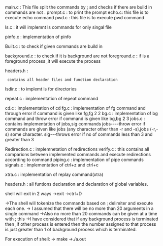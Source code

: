 main.c :
    This file split the commands by ; and checks if there are build in commands are not .
prompt.c :
     to print the prompt 
echo.c:
    this file is to execute echo command
pwd.c :
    this file is to execute pwd command

ls.c :
    it will implemnt ls commands for only singal file

pinfo.c :
    implementation of pinfo

Built.c :
   to check if given commands are build in

 background.c :
   to check if it is background are not
foreground.c :
  if is a foreground process ,it will execute the process

headers.h :

     contains all header files and function declaration

lsdir.c :
   to implemt ls for directories

repeat.c :
   implementation of repeat command

cd.c :
  implementation of cd
fg.c :
  implementation of fg command and through error if command is given like fg,fg 2 2
bg.c :
   implementation of bg command and throw error if command is given like bg,bg 2 3
jobs.c :
  contains implementation of jobs,sig commands
  jobs----throw error if commands are given like jobs (any character other than -r and -s),jobs (-r,-s) some character.
  sig---throws error if no of commands less than 3 and greater than 3

Redirection.c :
  implemnetation of redirections
verify.c :
   this contains all comparions between implemented commands and execute redirections according to command
piping.c :
  implementation of pipe commands
signals.c :
  implementation of ctrl+z and ctrl+c

xtra.c :
  implementation of replay command(xtra)

headers.h :
  all funtions declaration and declaration of global variables.

shell will exit in 2 ways
->exit 
->ctrl+D

->The shell  will tokenize the commands based on ; delimiter
and execute each one.
-> I assumed that there will be no more than 20 arguments in a single command
->Also no more than 20 commands can be given at a time with ; this
->I have considered that if any background process is terminated then ,if other process is entered then the number assigned to that process is just greater than 1 of background process which is terminated.

For execution of shell:
-> make
->./a.out



